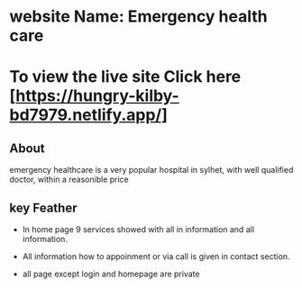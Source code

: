 # website Name: Emergency health care
# To view the live site Click here [https://hungry-kilby-bd7979.netlify.app/]

## About
emergency healthcare is a very popular hospital in sylhet, with well qualified doctor, within a reasonible price 

## key Feather
* In home page 9 services showed with all in information and all information.

* All information how to appoinment or via call is given in contact section.

* all page except login and homepage are private
 